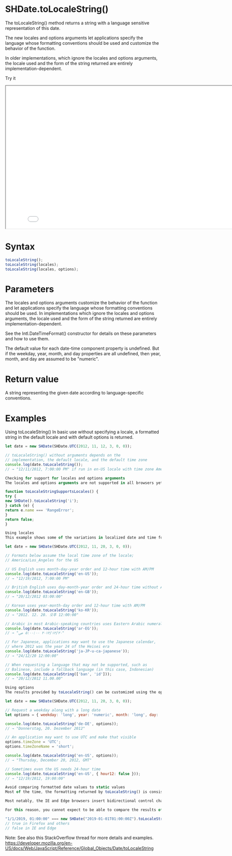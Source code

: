 # SHDate.toLocaleString()

The toLocaleString() method returns a string with a language sensitive representation of this date.

The new locales and options arguments let applications specify the language whose formatting conventions should be used and customize the behavior of the function.

In older implementations, which ignore the locales and options arguments, the locale used and the form of the string returned are entirely implementation-dependent.

Try it

<iframe style="width: 830px; height: 460px;" src="/SHDateTime-js/examples/live.html?function=getHours" title="MDN Web Docs Interactive Example" loading="lazy"></iframe>
<br/>

# Syntax

```js
toLocaleString();
toLocaleString(locales);
toLocaleString(locales, options);
```

# Parameters

The locales and options arguments customize the behavior of the function and let applications specify the language whose formatting conventions should be used. In implementations which ignore the locales and options arguments, the locale used and the form of the string returned are entirely implementation-dependent.

See the Intl.DateTimeFormat() constructor for details on these parameters and how to use them.

The default value for each date-time component property is undefined. But if the weekday, year, month, and day properties are all undefined, then year, month, and day are assumed to be "numeric".

# Return value

A string representing the given date according to language-specific conventions.

# Examples

Using toLocaleString()
In basic use without specifying a locale, a formatted string in the default locale and with default options is returned.

```js
let date = new SHDate(SHDate.UTC(2012, 11, 12, 3, 0, 0));

// toLocaleString() without arguments depends on the
// implementation, the default locale, and the default time zone
console.log(date.toLocaleString());
// → "12/11/2012, 7:00:00 PM" if run in en-US locale with time zone America/Los_Angeles

Checking for support for locales and options arguments
The locales and options arguments are not supported in all browsers yet. To check whether an implementation supports them already, you can use the requirement that illegal language tags are rejected with a RangeError exception:

function toLocaleStringSupportsLocales() {
try {
new SHDate().toLocaleString('i');
} catch (e) {
return e.name === 'RangeError';
}
return false;
}

Using locales
This example shows some of the variations in localized date and time formats. In order to get the format of the language used in the user interface of your application, make sure to specify that language (and possibly some fallback languages) using the locales argument:

let date = new SHDate(SHDate.UTC(2012, 11, 20, 3, 0, 0));

// Formats below assume the local time zone of the locale;
// America/Los_Angeles for the US

// US English uses month-day-year order and 12-hour time with AM/PM
console.log(date.toLocaleString('en-US'));
// → "12/19/2012, 7:00:00 PM"

// British English uses day-month-year order and 24-hour time without AM/PM
console.log(date.toLocaleString('en-GB'));
// → "20/12/2012 03:00:00"

// Korean uses year-month-day order and 12-hour time with AM/PM
console.log(date.toLocaleString('ko-KR'));
// → "2012. 12. 20. 오후 12:00:00"

// Arabic in most Arabic-speaking countries uses Eastern Arabic numerals
console.log(date.toLocaleString('ar-EG'));
// → "٢٠‏/١٢‏/٢٠١٢ ٥:٠٠:٠٠ ص"

// For Japanese, applications may want to use the Japanese calendar,
// where 2012 was the year 24 of the Heisei era
console.log(date.toLocaleString('ja-JP-u-ca-japanese'));
// → "24/12/20 12:00:00"

// When requesting a language that may not be supported, such as
// Balinese, include a fallback language (in this case, Indonesian)
console.log(date.toLocaleString(['ban', 'id']));
// → "20/12/2012 11.00.00"

Using options
The results provided by toLocaleString() can be customized using the options argument:

let date = new SHDate(SHDate.UTC(2012, 11, 20, 3, 0, 0));

// Request a weekday along with a long date
let options = { weekday: 'long', year: 'numeric', month: 'long', day: 'numeric' };

console.log(date.toLocaleString('de-DE', options));
// → "Donnerstag, 20. Dezember 2012"

// An application may want to use UTC and make that visible
options.timeZone = 'UTC';
options.timeZoneName = 'short';

console.log(date.toLocaleString('en-US', options));
// → "Thursday, December 20, 2012, GMT"

// Sometimes even the US needs 24-hour time
console.log(date.toLocaleString('en-US', { hour12: false }));
// → "12/19/2012, 19:00:00"

Avoid comparing formatted date values to static values
Most of the time, the formatting returned by toLocaleString() is consistent. However, this might change in the future, and isn't guaranteed for all languages; output variations are by design, and allowed by the specification.

Most notably, the IE and Edge browsers insert bidirectional control characters around dates, so the output text will flow properly when concatenated with other text.

For this reason, you cannot expect to be able to compare the results of toLocaleString() to a static value:

"1/1/2019, 01:00:00" === new SHDate("2019-01-01T01:00:00Z").toLocaleString("en-US");
// true in Firefox and others
// false in IE and Edge
```

Note: See also this StackOverflow thread for more details and examples.
https://developer.mozilla.org/en-US/docs/Web/JavaScript/Reference/Global_Objects/Date/toLocaleString
